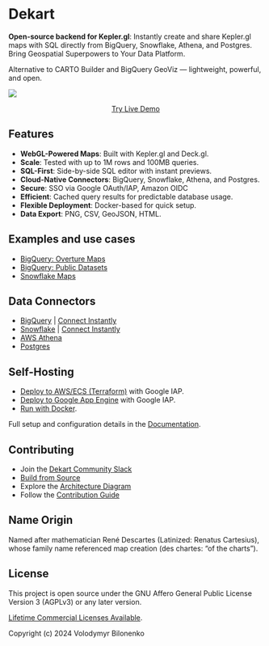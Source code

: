 # Dekart

**Open-source backend for Kepler.gl**: Instantly create and share Kepler.gl maps with SQL directly from BigQuery, Snowflake, Athena, and Postgres. Bring Geospatial Superpowers to Your Data Platform.

Alternative to CARTO Builder and BigQuery GeoViz — lightweight, powerful, and open.

<a href="https://cloud.dekart.xyz/reports/410b857a-aad1-4f05-8ddd-551d0f0fe650/source"><img src="https://dekart.xyz/berlin-roads_hufc8b27bf447ed9fea8a337916e339bb3_1495519_2048x0_resize_box_3.png"></a>
<div align="center"><a href="https://cloud.dekart.xyz/">Try Live Demo</a></div>

## Features

- **WebGL-Powered Maps**: Built with Kepler.gl and Deck.gl.
- **Scale**: Tested with up to 1M rows and 100MB queries.
- **SQL-First**: Side-by-side SQL editor with instant previews.
- **Cloud-Native Connectors**: BigQuery, Snowflake, Athena, and Postgres.
- **Secure**: SSO via Google OAuth/IAP, Amazon OIDC
- **Efficient**: Cached query results for predictable database usage.
- **Flexible Deployment**: Docker-based for quick setup.
- **Data Export**: PNG, CSV, GeoJSON, HTML.

## Examples and use cases 

- [BigQuery: Overture Maps](https://dekart.xyz/docs/about/overture-maps-examples/)
- [BigQuery: Public Datasets](https://dekart.xyz/docs/about/kepler-gl-map-examples/)
- [Snowflake Maps](https://dekart.xyz/docs/about/snowflake-kepler-gl-examples/)

## Data Connectors 

* [BigQuery](https://dekart.xyz/docs/configuration/environment-variables/#bigquery) | [Connect Instantly](https://cloud.dekart.xyz/)
* [Snowflake](https://dekart.xyz/docs/configuration/environment-variables/#snowflake) | [Connect Instantly](https://cloud.dekart.xyz/)
* [AWS Athena](https://dekart.xyz/docs/configuration/environment-variables/#aws-athena)
* [Postgres](https://dekart.xyz/docs/configuration/environment-variables/#postgres-as-a-data-source)

## Self-Hosting

- [Deploy to AWS/ECS (Terraform)](https://dekart.xyz/docs/self-hosting/aws-ecs-terraform/?ref=github) with Google IAP.
- [Deploy to Google App Engine](https://dekart.xyz/docs/self-hosting/app-engine/?ref=github) with Google IAP.
- [Run with Docker](https://dekart.xyz/docs/self-hosting/docker/?ref=github).

Full setup and configuration details in the [Documentation](https://dekart.xyz/docs/configuration/environment-variables/?ref=github).

## Contributing

- Join the [Dekart Community Slack](https://slack.dekart.xyz)
- [Build from Source](https://dekart.xyz/docs/contributing/build-from-source/?ref=github)
- Explore the [Architecture Diagram](https://dekart.xyz/docs/contributing/architecture-overview/?ref=github)
- Follow the [Contribution Guide](./CONTRIBUTING.md)


## Name Origin

Named after mathematician René Descartes (Latinized: Renatus Cartesius), whose family name referenced map creation (des chartes: “of the charts”).

## License

This project is open source under the GNU Affero General Public License Version 3 (AGPLv3) or any later version.

[Lifetime Commercial Licenses Available](https://dekart.xyz/self-hosted/).

Copyright (c) 2024 Volodymyr Bilonenko


